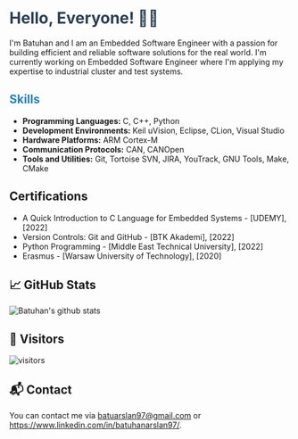 # <span style="color: #2C3E50;">Hello, Everyone! 👋🏽</span>
I'm Batuhan and I am  an Embedded Software Engineer with a passion for building efficient and reliable software solutions for the real world. I'm currently working on Embedded Software Engineer where I'm applying my expertise to industrial cluster and test systems.

## <span style="color: #2980B9;">Skills</span>
- **Programming Languages:** C, C++, Python
- **Development Environments:** Keil uVision, Eclipse, CLion, Visual Studio
- **Hardware Platforms:** ARM Cortex-M
- **Communication Protocols:** CAN, CANOpen
- **Tools and Utilities:** Git, Tortoise SVN, JIRA, YouTrack, GNU Tools, Make, CMake


## Certifications
- A Quick Introduction to C Language for Embedded Systems - [UDEMY], [2022]
- Version Controls: Git and GitHub - [BTK Akademi], [2022]
- Python Programming - [Middle East Technical University], [2022]
- Erasmus - [Warsaw University of Technology], [2020]

## 📈 GitHub Stats
![Batuhan's github stats](https://github-readme-stats.vercel.app/api?username=baduymus&show_icons=true&count_private=true&hide=stars,contribs&theme=dark)

## 🚀 Visitors
![visitors](https://visitor-badge.glitch.me/badge?page_id=github.com/baduymus)

## 📬 Contact
You can contact me via batuarslan97@gmail.com or https://www.linkedin.com/in/batuhanarslan97/.
